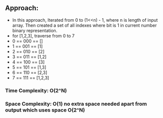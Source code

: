 ## Approach:
* In this approach, Iterated from 0 to (1<<n) - 1, where n is length of input array. Then created a set of all indexes where bit is 1 in current number binary representation.
* for [1,2,3], traverse from 0 to 7
* 0 == 000 == []
* 1 == 001 == [1]
* 2 == 010 == [2]
* 3 == 011 == [1,2]
* 4 == 100 == [3]
* 5 == 101 == [1,3]
* 6 == 110 == [2,3]
* 7 == 111 == [1,2,3]
​
### Time Complexity: O(2^N)
### Space Complexity: O(1) no extra space needed apart from output which uses space O(2^N)